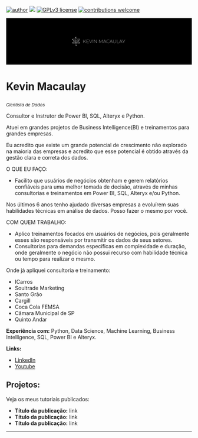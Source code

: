 [![author](https://img.shields.io/badge/author-carlosfab-red.svg)](https://www.linkedin.com/in/kevinmacaulay) [![](https://img.shields.io/badge/python-3.7+-blue.svg)](https://www.python.org/downloads/release/python-365/) [![GPLv3 license](https://img.shields.io/badge/License-GPLv3-blue.svg)](http://perso.crans.org/besson/LICENSE.html) [![contributions welcome](https://img.shields.io/badge/contributions-welcome-brightgreen.svg?style=flat)](https://github.com/carlosfab/data_science/issues)

<p align="center">
  <img src="banner_git.png" >
</p>

# Kevin Macaulay
<sub>*Cientista de Dados*</sub>

Consultor e Instrutor de Power BI, SQL, Alteryx e Python.

Atuei em grandes projetos de Business Intelligence(BI) e treinamentos para grandes empresas.

Eu acredito que existe um grande potencial de crescimento não explorado na maioria das empresas e acredito que esse potencial é obtido através da gestão clara e correta dos dados.

O QUE EU FAÇO:
* Facilito que usuários de negócios obtenham e gerem relatórios confiáveis para uma melhor tomada de decisão, através de minhas consultorias e treinamentos em Power BI, SQL, Alteryx e/ou Python.

Nos últimos 6 anos tenho ajudado diversas empresas a evoluírem suas habilidades técnicas em análise de dados. Posso fazer o mesmo por você.

COM QUEM TRABALHO:
* Aplico treinamentos focados em usuários de negócios, pois geralmente esses são responsáveis por transmitir os dados de seus setores.
* Consultorias para demandas específicas em complexidade e duração, onde geralmente o negócio não possui recurso com habilidade técnica ou tempo para realizar o mesmo.

Onde já apliquei consultoria e treinamento:
* ICarros
* Soultrade Marketing
* Santo Grão
* Cargill
* Coca Cola FEMSA
* Câmara Municipal de SP
* Quinto Andar

**Experiência com:** Python, Data Science, Machine Learning, Business Intelligence, SQL, Power BI e Alteryx.

**Links:**
* [LinkedIn](https://www.linkedin.com/in/kevinmacaulay)
* [Youtube](https://www.youtube.com/channel/UC1Un9YgH9jwwUTAKoTBNHjQ)

## Projetos:
Veja os meus tutoriais publicados:

* **Título da publicação:** link
* **Título da publicação:** link
* **Título da publicação:** link

---

